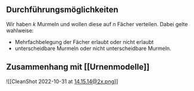 ## Durchführungsmöglichkeiten

Wir haben $k$ Murmeln und wollen diese auf $n$ Fächer verteilen. Dabei gelte wahlweise:

- Mehrfachbelegung der Fächer erlaubt oder nicht erlaubt
- unterscheidbare Murmeln oder nicht unterscheidbare Murmeln.

## Zusammenhang mit [[Urnenmodelle]]

![[CleanShot 2022-10-31 at 14.15.14@2x.png]]
